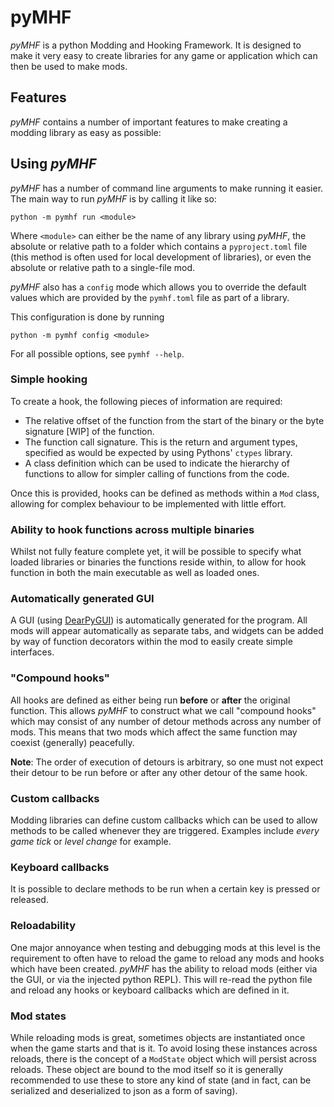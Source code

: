 # pyMHF

*pyMHF* is a python Modding and Hooking Framework.
It is designed to make it very easy to create libraries for any game or application which can then be used to make mods.

## Features

*pyMHF* contains a number of important features to make creating a modding library as easy as possible:

## Using *pyMHF*

*pyMHF* has a number of command line arguments to make running it easier. The main way to run *pyMHF* is by calling it like so:

`python -m pymhf run <module>`

Where `<module>` can either be the name of any library using *pyMHF*, the absolute or relative path to a folder which contains a `pyproject.toml` file (this method is often used for local development of libraries), or even the absolute or relative path to a single-file mod.

*pyMHF* also has a `config` mode which allows you to override the default values which are provided by the `pymhf.toml` file as part of a library.

This configuration is done by running

`python -m pymhf config <module>`

For all possible options, see `pymhf --help`.

### Simple hooking

To create a hook, the following pieces of information are required:
- The relative offset of the function from the start of the binary or the byte signature [WIP] of the function.
- The function call signature. This is the return and argument types, specified as would be expected by using Pythons' `ctypes` library.
- A class definition which can be used to indicate the hierarchy of functions to allow for simpler calling of functions from the code.

Once this is provided, hooks can be defined as methods within a `Mod` class, allowing for complex behaviour to be implemented with little effort.

### Ability to hook functions across multiple binaries

Whilst not fully feature complete yet, it will be possible to specify what loaded libraries or binaries the functions reside within, to allow for hook function in both the main executable as well as loaded ones.

### Automatically generated GUI

A GUI (using [DearPyGUI](https://github.com/hoffstadt/DearPyGui)) is automatically generated for the program. All mods will appear automatically as separate tabs, and widgets can be added by way of function decorators within the mod to easily create simple interfaces.

### "Compound hooks"

All hooks are defined as either being run **before** or **after** the original function. This allows *pyMHF* to construct what we call "compound hooks" which may consist of any number of detour methods across any number of mods. This means that two mods which affect the same function may coexist (generally) peacefully.

**Note**: The order of execution of detours is arbitrary, so one must not expect their detour to be run before or after any other detour of the same hook.

### Custom callbacks

Modding libraries can define custom callbacks which can be used to allow methods to be called whenever they are triggered. Examples include *every game tick* or *level change* for example.

### Keyboard callbacks

It is possible to declare methods to be run when a certain key is pressed or released.

### Reloadability

One major annoyance when testing and debugging mods at this level is the requirement to often have to reload the game to reload any mods and hooks which have been created. *pyMHF* has the ability to reload mods (either via the GUI, or via the injected python REPL). This will re-read the python file and reload any hooks or keyboard callbacks which are defined in it.

### Mod states

While reloading mods is great, sometimes objects are instantiated once when the game starts and that is it. To avoid losing these instances across reloads, there is the concept of a `ModState` object which will persist across reloads. These object are bound to the mod itself so it is generally recommended to use these to store any kind of state (and in fact, can be serialized and deserialized to json as a form of saving).
